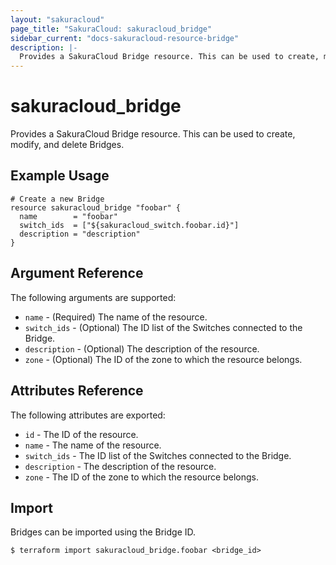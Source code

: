 ```yaml
---
layout: "sakuracloud"
page_title: "SakuraCloud: sakuracloud_bridge"
sidebar_current: "docs-sakuracloud-resource-bridge"
description: |-
  Provides a SakuraCloud Bridge resource. This can be used to create, modify, and delete Bridges.
---
```


# sakuracloud\_bridge

Provides a SakuraCloud Bridge resource. This can be used to create, modify, and delete Bridges.

## Example Usage

```hcl
# Create a new Bridge
resource sakuracloud_bridge "foobar" {
  name        = "foobar"
  switch_ids  = ["${sakuracloud_switch.foobar.id}"]
  description = "description"
}
```

## Argument Reference

The following arguments are supported:

* `name` - (Required) The name of the resource.
* `switch_ids` - (Optional) The ID list of the Switches connected to the Bridge. 
* `description` - (Optional) The description of the resource.
* `zone` - (Optional) The ID of the zone to which the resource belongs.  

## Attributes Reference

The following attributes are exported:

* `id` - The ID of the resource.
* `name` - The name of the resource.
* `switch_ids` - The ID list of the Switches connected to the Bridge. 
* `description` - The description of the resource.
* `zone` - The ID of the zone to which the resource belongs.

## Import

Bridges can be imported using the Bridge ID.

```
$ terraform import sakuracloud_bridge.foobar <bridge_id>
```
